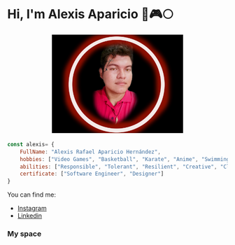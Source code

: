 # Hi, I'm Alexis Aparicio :star2::video_game::full_moon:

<div>
<p style = 'text-align:center;'>
<img src="https://github.com/Alexis96-2/Alexis96-2/blob/main/images/perfil%20cyberpunk.jpg" alt="me" width="300px">
</p>
</div>

```js
const alexis= {
    FullName: "Alexis Rafael Aparicio Hernández",
    hobbies: ["Video Games", "Basketball", "Karate", "Anime", "Swimming", "Draw"],
    abilities: ["Responsible", "Tolerant", "Resilient", "Creative", "Clever", "Solidary"]
    certificate: ["Software Engineer", "Designer"]
}
```

You can find me:
- [Instagram](https://www.instagram.com/apha96/)
- [Linkedin](https://www.linkedin.com/in/alexis-aparicio-622709204/)

### My space